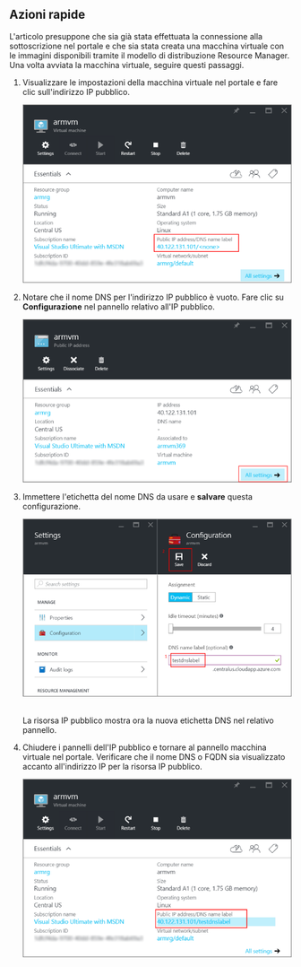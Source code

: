 ## Azioni rapide 

L'articolo presuppone che sia già stata effettuata la connessione alla sottoscrizione nel portale e che sia stata creata una macchina virtuale con le immagini disponibili tramite il modello di distribuzione Resource Manager. Una volta avviata la macchina virtuale, seguire questi passaggi.

1.  Visualizzare le impostazioni della macchina virtuale nel portale e fare clic sull'indirizzo IP pubblico.

    ![individuare la risorsa ip](./media/virtual-machines-common-portal-create-fqdn/locatePublicIP.PNG)

2.  Notare che il nome DNS per l'indirizzo IP pubblico è vuoto. Fare clic su **Configurazione** nel pannello relativo all'IP pubblico.

    ![impostazioni ip](./media/virtual-machines-common-portal-create-fqdn/settingsIP.PNG)

3.  Immettere l'etichetta del nome DNS da usare e **salvare** questa configurazione.

    ![immettere l'etichetta del nome dns](./media/virtual-machines-common-portal-create-fqdn/dnsNameLabel.PNG)  

    La risorsa IP pubblico mostra ora la nuova etichetta DNS nel relativo pannello.

4.  Chiudere i pannelli dell'IP pubblico e tornare al pannello macchina virtuale nel portale. Verificare che il nome DNS o FQDN sia visualizzato accanto all'indirizzo IP per la risorsa IP pubblico.

    ![FQDN creato](./media/virtual-machines-common-portal-create-fqdn/fqdnCreated.PNG)

<!---HONumber=AcomDC_0831_2016-->